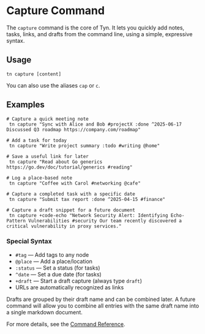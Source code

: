# Capture Command

The `capture` command is the core of Tyn. It lets you quickly add notes, tasks, links, and drafts from the command line, using a simple, expressive syntax.

## Usage

```
tn capture [content]
```

You can also use the aliases `cap` or `c`.

## Examples

```
# Capture a quick meeting note
 tn capture "Sync with Alice and Bob #projectX :done ^2025-06-17 Discussed Q3 roadmap https://company.com/roadmap"

# Add a task for today
 tn capture "Write project summary :todo #writing @home"

# Save a useful link for later
 tn capture "Read about Go generics https://go.dev/doc/tutorial/generics #reading"

# Log a place-based note
 tn capture "Coffee with Carol #networking @cafe"

# Capture a completed task with a specific date
 tn capture "Submit tax report :done ^2025-04-15 #finance"

# Capture a draft snippet for a future document
 tn capture +code-echo "Network Security Alert: Identifying Echo-Pattern Vulnerabilities #security Our team recently discovered a critical vulnerability in proxy services."
```

### Special Syntax
- `#tag` — Add tags to any node
- `@place` — Add a place/location
- `:status` — Set a status (for tasks)
- `^date` — Set a due date (for tasks)
- `+draft` — Start a draft capture (always type `draft`)
- URLs are automatically recognized as links

Drafts are grouped by their draft name and can be combined later. A future command will allow you to combine all entries with the same draft name into a single markdown document.

For more details, see the [Command Reference](index.md).
